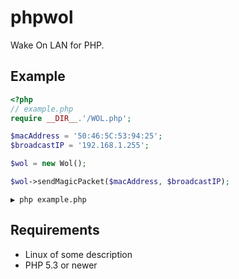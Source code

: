 # phpwol

Wake On LAN for PHP.

## Example

```php
<?php
// example.php
require __DIR__.'/WOL.php';

$macAddress = '50:46:5C:53:94:25';
$broadcastIP = '192.168.1.255';

$wol = new Wol();

$wol->sendMagicPacket($macAddress, $broadcastIP);

```

```
▶ php example.php
```

## Requirements

* Linux of some description
* PHP 5.3 or newer

